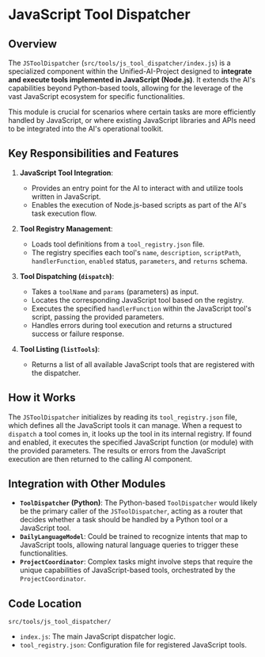 # JavaScript Tool Dispatcher

## Overview

The `JSToolDispatcher` (`src/tools/js_tool_dispatcher/index.js`) is a specialized component within the Unified-AI-Project designed to **integrate and execute tools implemented in JavaScript (Node.js)**. It extends the AI's capabilities beyond Python-based tools, allowing for the leverage of the vast JavaScript ecosystem for specific functionalities.

This module is crucial for scenarios where certain tasks are more efficiently handled by JavaScript, or where existing JavaScript libraries and APIs need to be integrated into the AI's operational toolkit.

## Key Responsibilities and Features

1.  **JavaScript Tool Integration**: 
    *   Provides an entry point for the AI to interact with and utilize tools written in JavaScript.
    *   Enables the execution of Node.js-based scripts as part of the AI's task execution flow.

2.  **Tool Registry Management**: 
    *   Loads tool definitions from a `tool_registry.json` file.
    *   The registry specifies each tool's `name`, `description`, `scriptPath`, `handlerFunction`, `enabled` status, `parameters`, and `returns` schema.

3.  **Tool Dispatching (`dispatch`)**: 
    *   Takes a `toolName` and `params` (parameters) as input.
    *   Locates the corresponding JavaScript tool based on the registry.
    *   Executes the specified `handlerFunction` within the JavaScript tool's script, passing the provided parameters.
    *   Handles errors during tool execution and returns a structured success or failure response.

4.  **Tool Listing (`listTools`)**: 
    *   Returns a list of all available JavaScript tools that are registered with the dispatcher.

## How it Works

The `JSToolDispatcher` initializes by reading its `tool_registry.json` file, which defines all the JavaScript tools it can manage. When a request to `dispatch` a tool comes in, it looks up the tool in its internal registry. If found and enabled, it executes the specified JavaScript function (or module) with the provided parameters. The results or errors from the JavaScript execution are then returned to the calling AI component.

## Integration with Other Modules

-   **`ToolDispatcher` (Python)**: The Python-based `ToolDispatcher` would likely be the primary caller of the `JSToolDispatcher`, acting as a router that decides whether a task should be handled by a Python tool or a JavaScript tool.
-   **`DailyLanguageModel`**: Could be trained to recognize intents that map to JavaScript tools, allowing natural language queries to trigger these functionalities.
-   **`ProjectCoordinator`**: Complex tasks might involve steps that require the unique capabilities of JavaScript-based tools, orchestrated by the `ProjectCoordinator`.

## Code Location

`src/tools/js_tool_dispatcher/`

-   `index.js`: The main JavaScript dispatcher logic.
-   `tool_registry.json`: Configuration file for registered JavaScript tools.

